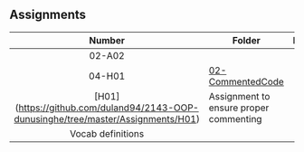 ## Assignments

| Number | Folder | Description |
| :----: | ------ | ----------- |
| 02-A02
 04-H01|  [02-CommentedCode](https://github.com/duland94/2143-OOP-dunusinghe/blob/master/Assignments/02-CommentedCode/main.cpp)
  [H01] (https://github.com/duland94/2143-OOP-dunusinghe/tree/master/Assignments/H01)|   Assignment to ensure proper commenting 
  Vocab definitions | 

                 
                             
